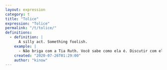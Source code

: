 ```yaml
---
layout: expression
category: t
title: "Tolice"
expression: "Tolice"
permalink: "/t/tolice/"
definitions:
  - definition: |
      A silly act. Something foolish.
    example: |
      - Não briga com a Tia Ruth. Você sabe como ela é. Discutir com ela é **tolice**.
    created: "2020-07-26T01:29:00"
    author: "kinow"
---
```

